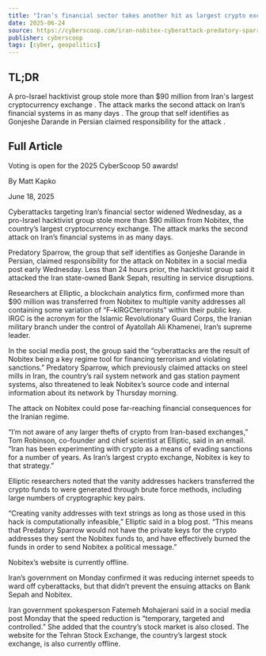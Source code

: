 ```yaml
---
title: "Iran’s financial sector takes another hit as largest crypto exchange is targeted"
date: 2025-06-24
source: https://cyberscoop.com/iran-nobitex-cyberattack-predatory-sparrow/
publisher: cyberscoop
tags: [cyber, geopolitics]
---
```


## TL;DR

 A pro-Israel hacktivist group stole more than $90 million from Iran's largest cryptocurrency exchange . The attack marks the second attack on Iran’s financial systems in as many days . The group that self identifies as Gonjeshe Darande in Persian claimed responsibility for the attack .

## Full Article

Voting is open for the 2025 CyberScoop 50 awards!

By
Matt Kapko

June 18, 2025

Cyberattacks targeting Iran’s financial sector widened Wednesday, as a pro-Israel hacktivist group stole more than $90 million from Nobitex, the country’s largest cryptocurrency exchange. The attack marks the second attack on Iran’s financial systems in as many days.

Predatory Sparrow, the group that self identifies as Gonjeshe Darande in Persian, claimed responsibility for the attack on Nobitex in a social media post early Wednesday. Less than 24 hours prior, the hacktivist group said it attacked the Iran state-owned Bank Sepah, resulting in service disruptions.

Researchers at Elliptic, a blockchain analytics firm, confirmed more than $90 million was transferred from Nobitex to multiple vanity addresses all containing some variation of “F–kIRGCterrorists” within their public key. IRGC is the acronym for the Islamic Revolutionary Guard Corps, the Iranian military branch under the control of Ayatollah Ali Khamenei, Iran’s supreme leader.

In the social media post, the group said the “cyberattacks are the result of Nobitex being a key regime tool for financing terrorism and violating sanctions.” Predatory Sparrow, which previously claimed attacks on steel mills in Iran, the country’s rail system network and gas station payment systems, also threatened to leak Nobitex’s source code and internal information about its network by Thursday morning.

The attack on Nobitex could pose far-reaching financial consequences for the Iranian regime.

“I’m not aware of any larger thefts of crypto from Iran-based exchanges,” Tom Robinson, co-founder and chief scientist at Elliptic, said in an email. “Iran has been experimenting with crypto as a means of evading sanctions for a number of years. As Iran’s largest crypto exchange, Nobitex is key to that strategy.”

Elliptic researchers noted that the vanity addresses hackers transferred the crypto funds to were generated through brute force methods, including large numbers of cryptographic key pairs.

“Creating vanity addresses with text strings as long as those used in this hack is computationally infeasible,” Elliptic said in a blog post. “This means that Predatory Sparrow would not have the private keys for the crypto addresses they sent the Nobitex funds to, and have effectively burned the funds in order to send Nobitex a political message.”

Nobitex’s website is currently offline.

Iran’s government on Monday confirmed it was reducing internet speeds to ward off cyberattacks, but that didn’t prevent the ensuing attacks on Bank Sepah and Nobitex.

Iran government spokesperson Fatemeh Mohajerani said in a social media post Monday that the speed reduction is “temporary, targeted and controlled.” She added that the country’s stock market is also closed. The website for the Tehran Stock Exchange, the country’s largest stock exchange, is also currently offline.